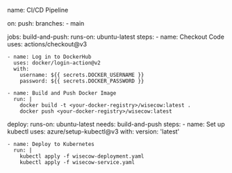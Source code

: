 name: CI/CD Pipeline

on:
  push:
    branches:
      - main

jobs:
  build-and-push:
    runs-on: ubuntu-latest
    steps:
    - name: Checkout Code
      uses: actions/checkout@v3

    - name: Log in to DockerHub
      uses: docker/login-action@v2
      with:
        username: ${{ secrets.DOCKER_USERNAME }}
        password: ${{ secrets.DOCKER_PASSWORD }}

    - name: Build and Push Docker Image
      run: |
        docker build -t <your-docker-registry>/wisecow:latest .
        docker push <your-docker-registry>/wisecow:latest

  deploy:
    runs-on: ubuntu-latest
    needs: build-and-push
    steps:
    - name: Set up kubectl
      uses: azure/setup-kubectl@v3
      with:
        version: 'latest'

    - name: Deploy to Kubernetes
      run: |
        kubectl apply -f wisecow-deployment.yaml
        kubectl apply -f wisecow-service.yaml
